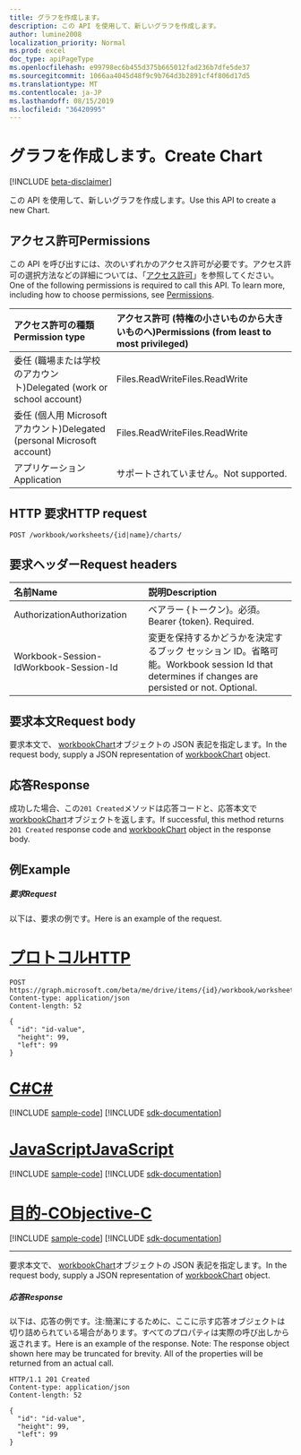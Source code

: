 ```yaml
---
title: グラフを作成します。
description: この API を使用して、新しいグラフを作成します。
author: lumine2008
localization_priority: Normal
ms.prod: excel
doc_type: apiPageType
ms.openlocfilehash: e99798ec6b455d375b665012fad236b7dfe5de37
ms.sourcegitcommit: 1066aa4045d48f9c9b764d3b2891cf4f806d17d5
ms.translationtype: MT
ms.contentlocale: ja-JP
ms.lasthandoff: 08/15/2019
ms.locfileid: "36420995"
---
```

# <a name="create-chart"></a><span data-ttu-id="85d75-103">グラフを作成します。</span><span class="sxs-lookup"><span data-stu-id="85d75-103">Create Chart</span></span>

[!INCLUDE [beta-disclaimer](../../includes/beta-disclaimer.md)]

<span data-ttu-id="85d75-104">この API を使用して、新しいグラフを作成します。</span><span class="sxs-lookup"><span data-stu-id="85d75-104">Use this API to create a new Chart.</span></span>
## <a name="permissions"></a><span data-ttu-id="85d75-105">アクセス許可</span><span class="sxs-lookup"><span data-stu-id="85d75-105">Permissions</span></span>
<span data-ttu-id="85d75-p101">この API を呼び出すには、次のいずれかのアクセス許可が必要です。アクセス許可の選択方法などの詳細については、「[アクセス許可](/graph/permissions-reference)」を参照してください。</span><span class="sxs-lookup"><span data-stu-id="85d75-p101">One of the following permissions is required to call this API. To learn more, including how to choose permissions, see [Permissions](/graph/permissions-reference).</span></span>

|<span data-ttu-id="85d75-108">アクセス許可の種類</span><span class="sxs-lookup"><span data-stu-id="85d75-108">Permission type</span></span>      | <span data-ttu-id="85d75-109">アクセス許可 (特権の小さいものから大きいものへ)</span><span class="sxs-lookup"><span data-stu-id="85d75-109">Permissions (from least to most privileged)</span></span>              |
|:--------------------|:---------------------------------------------------------|
|<span data-ttu-id="85d75-110">委任 (職場または学校のアカウント)</span><span class="sxs-lookup"><span data-stu-id="85d75-110">Delegated (work or school account)</span></span> | <span data-ttu-id="85d75-111">Files.ReadWrite</span><span class="sxs-lookup"><span data-stu-id="85d75-111">Files.ReadWrite</span></span>    |
|<span data-ttu-id="85d75-112">委任 (個人用 Microsoft アカウント)</span><span class="sxs-lookup"><span data-stu-id="85d75-112">Delegated (personal Microsoft account)</span></span> | <span data-ttu-id="85d75-113">Files.ReadWrite</span><span class="sxs-lookup"><span data-stu-id="85d75-113">Files.ReadWrite</span></span>    |
|<span data-ttu-id="85d75-114">アプリケーション</span><span class="sxs-lookup"><span data-stu-id="85d75-114">Application</span></span> | <span data-ttu-id="85d75-115">サポートされていません。</span><span class="sxs-lookup"><span data-stu-id="85d75-115">Not supported.</span></span> |

## <a name="http-request"></a><span data-ttu-id="85d75-116">HTTP 要求</span><span class="sxs-lookup"><span data-stu-id="85d75-116">HTTP request</span></span>
<!-- { "blockType": "ignored" } -->
```http
POST /workbook/worksheets/{id|name}/charts/

```
## <a name="request-headers"></a><span data-ttu-id="85d75-117">要求ヘッダー</span><span class="sxs-lookup"><span data-stu-id="85d75-117">Request headers</span></span>
| <span data-ttu-id="85d75-118">名前</span><span class="sxs-lookup"><span data-stu-id="85d75-118">Name</span></span>       | <span data-ttu-id="85d75-119">説明</span><span class="sxs-lookup"><span data-stu-id="85d75-119">Description</span></span>|
|:---------------|:----------|
| <span data-ttu-id="85d75-120">Authorization</span><span class="sxs-lookup"><span data-stu-id="85d75-120">Authorization</span></span>  | <span data-ttu-id="85d75-p102">ベアラー {トークン}。必須。</span><span class="sxs-lookup"><span data-stu-id="85d75-p102">Bearer {token}. Required.</span></span> |
| <span data-ttu-id="85d75-123">Workbook-Session-Id</span><span class="sxs-lookup"><span data-stu-id="85d75-123">Workbook-Session-Id</span></span>  | <span data-ttu-id="85d75-p103">変更を保持するかどうかを決定するブック セッション ID。省略可能。</span><span class="sxs-lookup"><span data-stu-id="85d75-p103">Workbook session Id that determines if changes are persisted or not. Optional.</span></span>|

## <a name="request-body"></a><span data-ttu-id="85d75-126">要求本文</span><span class="sxs-lookup"><span data-stu-id="85d75-126">Request body</span></span>
<span data-ttu-id="85d75-127">要求本文で、 [workbookChart](../resources/workbookchart.md)オブジェクトの JSON 表記を指定します。</span><span class="sxs-lookup"><span data-stu-id="85d75-127">In the request body, supply a JSON representation of [workbookChart](../resources/workbookchart.md) object.</span></span>

## <a name="response"></a><span data-ttu-id="85d75-128">応答</span><span class="sxs-lookup"><span data-stu-id="85d75-128">Response</span></span>

<span data-ttu-id="85d75-129">成功した場合、この`201 Created`メソッドは応答コードと、応答本文で[workbookChart](../resources/workbookchart.md)オブジェクトを返します。</span><span class="sxs-lookup"><span data-stu-id="85d75-129">If successful, this method returns `201 Created` response code and [workbookChart](../resources/workbookchart.md) object in the response body.</span></span>

## <a name="example"></a><span data-ttu-id="85d75-130">例</span><span class="sxs-lookup"><span data-stu-id="85d75-130">Example</span></span>
##### <a name="request"></a><span data-ttu-id="85d75-131">要求</span><span class="sxs-lookup"><span data-stu-id="85d75-131">Request</span></span>
<span data-ttu-id="85d75-132">以下は、要求の例です。</span><span class="sxs-lookup"><span data-stu-id="85d75-132">Here is an example of the request.</span></span>

# <a name="httptabhttp"></a>[<span data-ttu-id="85d75-133">プロトコル</span><span class="sxs-lookup"><span data-stu-id="85d75-133">HTTP</span></span>](#tab/http)
<!-- {
  "blockType": "request",
  "name": "create_chart_from_worksheet"
}-->
```http
POST https://graph.microsoft.com/beta/me/drive/items/{id}/workbook/worksheets/{id|name}/charts
Content-type: application/json
Content-length: 52

{
  "id": "id-value",
  "height": 99,
  "left": 99
}
```
# <a name="ctabcsharp"></a>[<span data-ttu-id="85d75-134">C#</span><span class="sxs-lookup"><span data-stu-id="85d75-134">C#</span></span>](#tab/csharp)
[!INCLUDE [sample-code](../includes/snippets/csharp/create-chart-from-worksheet-csharp-snippets.md)]
[!INCLUDE [sdk-documentation](../includes/snippets/snippets-sdk-documentation-link.md)]

# <a name="javascripttabjavascript"></a>[<span data-ttu-id="85d75-135">JavaScript</span><span class="sxs-lookup"><span data-stu-id="85d75-135">JavaScript</span></span>](#tab/javascript)
[!INCLUDE [sample-code](../includes/snippets/javascript/create-chart-from-worksheet-javascript-snippets.md)]
[!INCLUDE [sdk-documentation](../includes/snippets/snippets-sdk-documentation-link.md)]

# <a name="objective-ctabobjc"></a>[<span data-ttu-id="85d75-136">目的-C</span><span class="sxs-lookup"><span data-stu-id="85d75-136">Objective-C</span></span>](#tab/objc)
[!INCLUDE [sample-code](../includes/snippets/objc/create-chart-from-worksheet-objc-snippets.md)]
[!INCLUDE [sdk-documentation](../includes/snippets/snippets-sdk-documentation-link.md)]

---

<span data-ttu-id="85d75-137">要求本文で、 [workbookChart](../resources/workbookchart.md)オブジェクトの JSON 表記を指定します。</span><span class="sxs-lookup"><span data-stu-id="85d75-137">In the request body, supply a JSON representation of [workbookChart](../resources/workbookchart.md) object.</span></span>
##### <a name="response"></a><span data-ttu-id="85d75-138">応答</span><span class="sxs-lookup"><span data-stu-id="85d75-138">Response</span></span>
<span data-ttu-id="85d75-p104">以下は、応答の例です。注:簡潔にするために、ここに示す応答オブジェクトは切り詰められている場合があります。すべてのプロパティは実際の呼び出しから返されます。</span><span class="sxs-lookup"><span data-stu-id="85d75-p104">Here is an example of the response. Note: The response object shown here may be truncated for brevity. All of the properties will be returned from an actual call.</span></span>
<!-- {
  "blockType": "response",
  "truncated": true,
  "@odata.type": "microsoft.graph.workbookChart"
} -->
```http
HTTP/1.1 201 Created
Content-type: application/json
Content-length: 52

{
  "id": "id-value",
  "height": 99,
  "left": 99
}
```

<!-- uuid: 8fcb5dbc-d5aa-4681-8e31-b001d5168d79
2015-10-25 14:57:30 UTC -->
<!--
{
  "type": "#page.annotation",
  "description": "Create Chart",
  "keywords": "",
  "section": "documentation",
  "tocPath": "",
  "suppressions": [
  ]
}
-->
